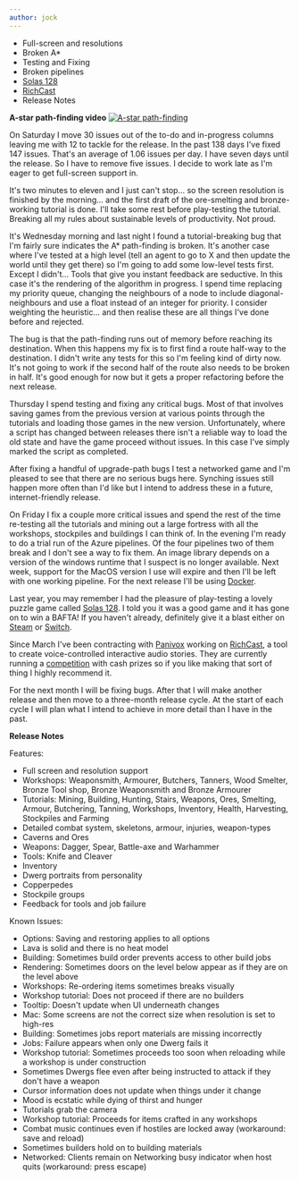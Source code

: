 ```yaml
---
author: jock
---
```

* Full-screen and resolutions
* Broken A*
* Testing and Fixing
* Broken pipelines
* [Solas 128](https://armorgamesstudios.com/games/solas/)
* [RichCast](https://www.richcast.com/)
* Release Notes

**A-star path-finding video**
[![A-star path-finding](http://img.youtube.com/vi/obL0Qsvl1Kg/0.jpg)](https://youtu.be/obL0Qsvl1Kg)

On Saturday I move 30 issues out of the to-do and in-progress columns leaving me with 12 to tackle for the release. In the past 138 days I've fixed 147 issues. That's an average of 1.06 issues per day. I have seven days until the release. So I have to remove five issues. I decide to work late as I'm eager to get full-screen support in.

It's two minutes to eleven and I just can't stop... so the screen resolution is finished by the morning... and the first draft of the ore-smelting and bronze-working tutorial is done. I'll take some rest before play-testing the tutorial. Breaking all my rules about sustainable levels of productivity. Not proud.

It's Wednesday morning and last night I found a tutorial-breaking bug that I'm fairly sure indicates the A* path-finding is broken. It's another case where I've tested at a high level (tell an agent to go to X and then update the world until they get there) so I'm going to add some low-level tests first. Except I didn't... Tools that give you instant feedback are seductive. In this case it's the rendering of the algorithm in progress. I spend time replacing my priority queue, changing the neighbours of a node to include diagonal-neighbours and use a float instead of an integer for priority. I consider weighting the heuristic... and then realise these are all things I've done before and rejected.

The bug is that the path-finding runs out of memory before reaching its destination. When this happens my fix is to first find a route half-way to the destination. I didn't write any tests for this so I'm feeling kind of dirty now. It's not going to work if the second half of the route also needs to be broken in half. It's good enough for now but it gets a proper refactoring before the next release.

Thursday I spend testing and fixing any critical bugs. Most of that involves saving games from the previous version at various points through the tutorials and loading those games in the new version. Unfortunately, where a script has changed between releases there isn't a reliable way to load the old state and have the game proceed without issues. In this case I've simply marked the script as completed.

After fixing a handful of upgrade-path bugs I test a networked game and I'm pleased to see that there are no serious bugs here. Synching issues still happen more often than I'd like but I intend to address these in a future, internet-friendly release.

On Friday I fix a couple more critical issues and spend the rest of the time re-testing all the tutorials and mining out a large fortress with all the workshops, stockpiles and buildings I can think of. In the evening I'm ready to do a trial run of the Azure pipelines. Of the four pipelines two of them break and I don't see a way to fix them. An image library depends on a version of the windows runtime that I suspect is no longer available. Next week, support for the MacOS version I use will expire and then I'll be left with one working pipeline. For the next release I'll be using [Docker](https://www.docker.com/).

Last year, you may remember I had the pleasure of play-testing a lovely puzzle game called [Solas 128](https://armorgamesstudios.com/games/solas/). I told you it was a good game and it has gone on to win a BAFTA! If you haven't already, definitely give it a blast either on [Steam](https://store.steampowered.com/app/1257850/SOLAS_128/) or [Switch](https://www.nintendo.com/games/detail/solas-128-switch/).

Since March I've been contracting with [Panivox](https://www.panivox.com/) working on [RichCast](https://www.richcast.com/), a tool to create voice-controlled interactive audio stories. They are currently running a [competition](https://www.richcast.com/competition) with cash prizes so if you like making that sort of thing I highly recommend it.

For the next month I will be fixing bugs. After that I will make another release and then move to a three-month release cycle. At the start of each cycle I will plan what I intend to achieve in more detail than I have in the past.

**Release Notes**

Features:
* Full screen and resolution support
* Workshops: Weaponsmith, Armourer, Butchers, Tanners, Wood Smelter, Bronze Tool shop, Bronze Weaponsmith and Bronze Armourer
* Tutorials: Mining, Building, Hunting, Stairs, Weapons, Ores, Smelting, Armour, Butchering, Tanning, Workshops, Inventory, Health, Harvesting, Stockpiles and Farming
* Detailed combat system, skeletons, armour, injuries, weapon-types
* Caverns and Ores
* Weapons: Dagger, Spear, Battle-axe and Warhammer
* Tools: Knife and Cleaver
* Inventory
* Dwerg portraits from personality
* Copperpedes
* Stockpile groups
* Feedback for tools and job failure

Known Issues:
* Options: Saving and restoring applies to all options
* Lava is solid and there is no heat model
* Building: Sometimes build order prevents access to other build jobs
* Rendering: Sometimes doors on the level below appear as if they are on the level above
* Workshops: Re-ordering items sometimes breaks visually
* Workshop tutorial: Does not proceed if there are no builders
* Tooltip: Doesn't update when UI underneath changes
* Mac: Some screens are not the correct size when resolution is set to high-res
* Building: Sometimes jobs report materials are missing incorrectly
* Jobs: Failure appears when only one Dwerg fails it
* Workshop tutorial: Sometimes proceeds too soon when reloading while a workshop is under construction
* Sometimes Dwergs flee even after being instructed to attack if they don't have a weapon
* Cursor information does not update when things under it change
* Mood is ecstatic while dying of thirst and hunger
* Tutorials grab the camera
* Workshop tutorial: Proceeds for items crafted in any workshops
* Combat music continues even if hostiles are locked away (workaround: save and reload)
* Sometimes builders hold on to building materials
* Networked: Clients remain on Networking busy indicator when host quits (workaround: press escape)
